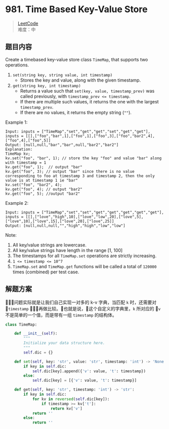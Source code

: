 # 981. Time Based Key-Value Store

> [LeetCode](https://leetcode.com/problems/time-based-key-value-store/)<br>
> 难度：中

## 题目内容

Create a timebased key-value store class `TimeMap`, that supports two operations.
1. `set(string key, string value, int timestamp)`
    - Stores the key and value, along with the given timestamp.
2. `get(string key, int timestamp)`
    - Returns a value such that `set(key, value, timestamp_prev)` was called previously, with `timestamp_prev <= timestamp`.
    - If there are multiple such values, it returns the one with the largest `timestamp_prev`.
    - If there are no values, it returns the empty string (`""`).

Example 1:
```
Input: inputs = ["TimeMap","set","get","get","set","get","get"], inputs = [[],["foo","bar",1],["foo",1],["foo",3],["foo","bar2",4],["foo",4],["foo",5]]
Output: [null,null,"bar","bar",null,"bar2","bar2"]
Explanation:   
TimeMap kv;   
kv.set("foo", "bar", 1); // store the key "foo" and value "bar" along with timestamp = 1   
kv.get("foo", 1);  // output "bar"   
kv.get("foo", 3); // output "bar" since there is no value corresponding to foo at timestamp 3 and timestamp 2, then the only value is at timestamp 1 ie "bar"   
kv.set("foo", "bar2", 4);   
kv.get("foo", 4); // output "bar2"   
kv.get("foo", 5); //output "bar2"   
```

Example 2:
```
Input: inputs = ["TimeMap","set","set","get","get","get","get","get"], inputs = [[],["love","high",10],["love","low",20],["love",5],["love",10],["love",15],["love",20],["love",25]]
Output: [null,null,null,"","high","high","low","low"]
```

Note:

1. All key/value strings are lowercase.
2. All key/value strings have length in the range [1, 100]
3. The timestamps for all `TimeMap.set` operations are strictly increasing.
4. `1 <= timestamp <= 10^7`
5. `TimeMap.set` and `TimeMap.get` functions will be called a total of `120000` times (combined) per test case.

## 解题方案

问题实际就是让我们自己实现一对多的 k-v 字典，当匹配 `k` 时，还需要对 `timestamp` 再做比较。也就是说，这个自定义的字典里，`k` 所对应的 `v` 不是简单的一个值，而是带有一组 `timestamp` 的结构体。

```python
class TimeMap:

    def __init__(self):
        """
        Initialize your data structure here.
        """
        self.dic = {}

    def set(self, key: 'str', value: 'str', timestamp: 'int') -> 'None':
        if key in self.dic:
            self.dic[key].append({'v': value, 't': timestamp})
        else:
            self.dic[key] = [{'v': value, 't': timestamp}]

    def get(self, key: 'str', timestamp: 'int') -> 'str':
        if key in self.dic:
            for kv in reversed(self.dic[key]):
                if timestamp >= kv['t']:
                    return kv['v']
            return ''
        else:
            return ''
```
